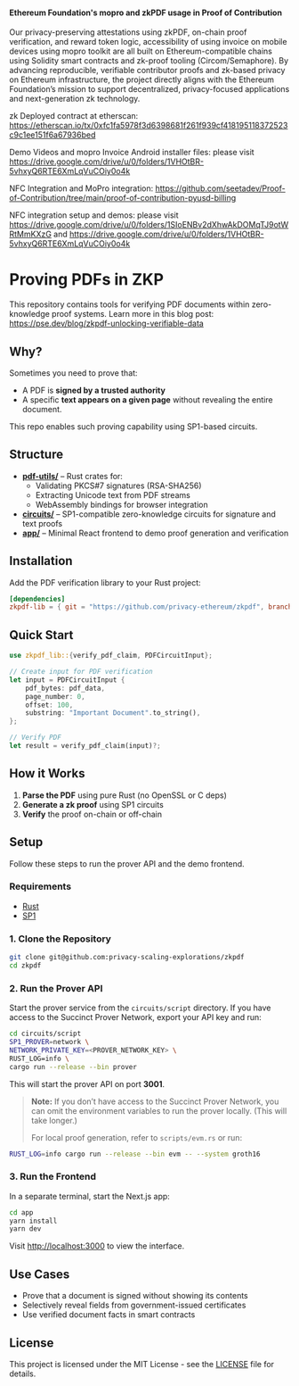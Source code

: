 #### Ethereum Foundation's mopro and zkPDF usage in Proof of Contribution 

Our privacy-preserving attestations using zkPDF, on-chain proof verification, and reward token logic, accessibility of using invoice on mobile devices using mopro toolkit are all built on Ethereum-compatible chains using Solidity smart contracts and zk-proof tooling (Circom/Semaphore).
 By advancing reproducible, verifiable contributor proofs and zk-based privacy on Ethereum infrastructure, the project directly aligns with the Ethereum Foundation’s mission to support decentralized, privacy-focused applications and next-generation zk technology.

zk Deployed contract at etherscan: https://etherscan.io/tx/0xfc1fa5978f3d6398681f261f939cf418195118372523c9c1ee151f6a67936bed

Demo Videos and mopro Invoice Android installer files: please visit https://drive.google.com/drive/u/0/folders/1VHOtBR-5vhxyQ6RTE6XmLqVuCOiy0o4k

NFC Integration and MoPro integration: https://github.com/seetadev/Proof-of-Contribution/tree/main/proof-of-contribution-pyusd-billing

NFC integration setup and demos: please visit https://drive.google.com/drive/u/0/folders/1SIoENBv2dXhwAkDOMqTJ9otWRtMmKXzG and https://drive.google.com/drive/u/0/folders/1VHOtBR-5vhxyQ6RTE6XmLqVuCOiy0o4k


# Proving PDFs in ZKP

This repository contains tools for verifying PDF documents within zero-knowledge proof systems.
Learn more in this blog post: https://pse.dev/blog/zkpdf-unlocking-verifiable-data

## Why?

Sometimes you need to prove that:

- A PDF is **signed by a trusted authority**
- A specific **text appears on a given page** without revealing the entire document.

This repo enables such proving capability using SP1-based circuits.

## Structure

- **[pdf-utils/](pdf-utils/)** – Rust crates for:
  - Validating PKCS#7 signatures (RSA-SHA256)
  - Extracting Unicode text from PDF streams
  - WebAssembly bindings for browser integration
- **[circuits/](circuits/)** – SP1-compatible zero-knowledge circuits for signature and text proofs
- **[app/](app/)** – Minimal React frontend to demo proof generation and verification


## Installation

Add the PDF verification library to your Rust project:

```toml
[dependencies]
zkpdf-lib = { git = "https://github.com/privacy-ethereum/zkpdf", branch = "main", subdir = "circuits/lib" }
```

## Quick Start

```rust
use zkpdf_lib::{verify_pdf_claim, PDFCircuitInput};

// Create input for PDF verification
let input = PDFCircuitInput {
    pdf_bytes: pdf_data,
    page_number: 0,
    offset: 100,
    substring: "Important Document".to_string(),
};

// Verify PDF
let result = verify_pdf_claim(input)?;
```

## How it Works

1. **Parse the PDF** using pure Rust (no OpenSSL or C deps)
2. **Generate a zk proof** using SP1 circuits
3. **Verify** the proof on-chain or off-chain

## Setup

Follow these steps to run the prover API and the demo frontend.

### Requirements

- [Rust](https://rustup.rs/)
- [SP1](https://docs.succinct.xyz/docs/sp1/getting-started/install)

### 1. Clone the Repository

```bash
git clone git@github.com:privacy-scaling-explorations/zkpdf
cd zkpdf
```

### 2. Run the Prover API

Start the prover service from the `circuits/script` directory. If you have access to the Succinct Prover Network, export your API key and run:

```bash
cd circuits/script
SP1_PROVER=network \
NETWORK_PRIVATE_KEY=<PROVER_NETWORK_KEY> \
RUST_LOG=info \
cargo run --release --bin prover
```

This will start the prover API on port **3001**.

> **Note:** If you don’t have access to the Succinct Prover Network, you can omit the environment variables to run the prover locally. (This will take longer.)
>
> For local proof generation, refer to `scripts/evm.rs` or run:

```bash
RUST_LOG=info cargo run --release --bin evm -- --system groth16
```

### 3. Run the Frontend

In a separate terminal, start the Next.js app:

```bash
cd app
yarn install
yarn dev
```

Visit [http://localhost:3000](http://localhost:3000) to view the interface.



## Use Cases

- Prove that a document is signed without showing its contents
- Selectively reveal fields from government-issued certificates
- Use verified document facts in smart contracts

## License

This project is licensed under the MIT License - see the [LICENSE](LICENSE) file for details.
